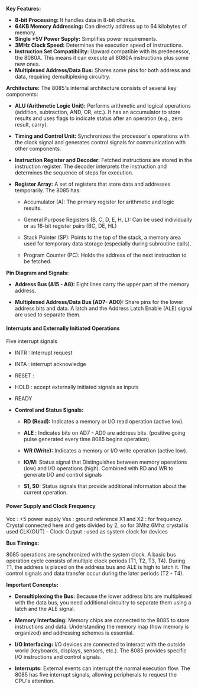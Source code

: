 **Key Features:**

- **8-bit Processing:** It handles data in 8-bit chunks.
- **64KB Memory Addressing:** Can directly address up to 64 kilobytes of memory.
- **Single +5V Power Supply:** Simplifies power requirements.
- **3MHz Clock Speed:** Determines the execution speed of instructions.
- **Instruction Set Compatibility:** Upward compatible with its predecessor, the 8080A. This means it can execute all 8080A instructions plus some new ones.
- **Multiplexed Address/Data Bus:** Shares some pins for both address and data, requiring demultiplexing circuitry.

**Architecture:**
The 8085's internal architecture consists of several key components:

- **ALU (Arithmetic Logic Unit):** Performs arithmetic and logical operations (addition, subtraction, AND, OR, etc.). It has an accumulator to store results and uses flags to indicate status after an operation (e.g., zero result, carry).
    
- **Timing and Control Unit:** Synchronizes the processor's operations with the clock signal and generates control signals for communication with other components.
    
- **Instruction Register and Decoder:** Fetched instructions are stored in the instruction register. The decoder interprets the instruction and determines the sequence of steps for execution.
    
- **Register Array:** A set of registers that store data and addresses temporarily. The 8085 has:
    
    - Accumulator (A): The primary register for arithmetic and logic results.
        
    - General Purpose Registers (B, C, D, E, H, L): Can be used individually or as 16-bit register pairs (BC, DE, HL)
        
    - Stack Pointer (SP): Points to the top of the stack, a memory area used for temporary data storage (especially during subroutine calls).
        
    - Program Counter (PC): Holds the address of the next instruction to be fetched.
        

**Pin Diagram and Signals:**

- **Address Bus (A15 - A8):** Eight lines carry the upper part of the memory address.
    
- **Multiplexed Address/Data Bus (AD7- AD0):** Share pins for the lower address bits and data. A latch and the Address Latch Enable (ALE) signal are used to separate them.
  
#### Interrupts and Externally Initiated Operations

Five interrupt signals
- INTR : Interrupt request
- INTA : interrupt acknowledge
- RESET : 
- HOLD : accept externally initiated signals as inputs
- READY

- **Control and Status Signals:**
    - **RD (Read):** Indicates a memory or I/O read operation (active low).
    
    - **ALE** : Indicates bits on AD7 - AD0 are address bits. (positive going pulse generated every time 8085 begins operation)
	
    - **WR (Write):** Indicates a memory or I/O write operation (active low).
       
    - **IO/M:** Status signal that Distinguishes between memory operations (low) and I/O operations (high).
      Combined with RD and WR to generate I/O and control signals
       
    - **S1, S0:** Status signals that provide additional information about the current operation.
       
#### Power Supply and Clock Frequency

Vcc : +5 power supply
Vss : ground reference
X1 and X2 : for frequency. Crystal connected here and gets divided by 2, so for 3Mhz 6Mhz crystal is used
CLK(OUT) - Clock Output : used as system clock for devices

**Bus Timings:**

8085 operations are synchronized with the system clock. A basic bus operation cycle consists of multiple clock periods (T1, T2, T3, T4). During T1, the address is placed on the address bus and ALE is high to latch it. The control signals and data transfer occur during the later periods (T2 - T4).

**Important Concepts:**

- **Demultiplexing the Bus:** Because the lower address bits are multiplexed with the data bus, you need additional circuitry to separate them using a latch and the ALE signal.
    
- **Memory Interfacing:** Memory chips are connected to the 8085 to store instructions and data. Understanding the memory map (how memory is organized) and addressing schemes is essential.
    
- **I/O Interfacing:** I/O devices are connected to interact with the outside world (keyboards, displays, sensors, etc.). The 8085 provides specific I/O instructions and control signals.
    
- **Interrupts:** External events can interrupt the normal execution flow. The 8085 has five interrupt signals, allowing peripherals to request the CPU's attention.